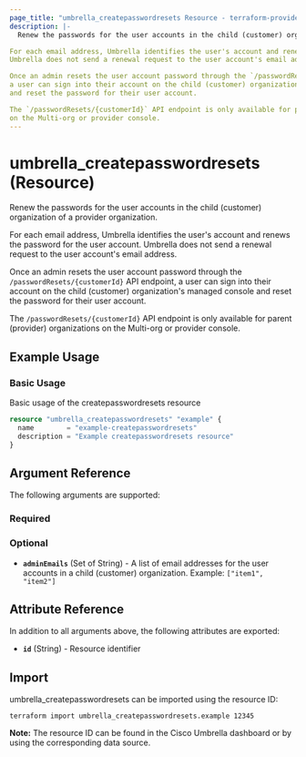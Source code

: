 ```yaml
---
page_title: "umbrella_createpasswordresets Resource - terraform-provider-umbrella"
description: |-
  Renew the passwords for the user accounts in the child (customer) organization of a provider organization.

For each email address, Umbrella identifies the user's account and renews the password for the user account.
Umbrella does not send a renewal request to the user account's email address.

Once an admin resets the user account password through the `/passwordResets/{customerId}` API endpoint,
a user can sign into their account on the child (customer) organization's managed console
and reset the password for their user account.

The `/passwordResets/{customerId}` API endpoint is only available for parent (provider) organizations
on the Multi-org or provider console.
---
```


# umbrella_createpasswordresets (Resource)

Renew the passwords for the user accounts in the child (customer) organization of a provider organization.

For each email address, Umbrella identifies the user's account and renews the password for the user account.
Umbrella does not send a renewal request to the user account's email address.

Once an admin resets the user account password through the `/passwordResets/{customerId}` API endpoint,
a user can sign into their account on the child (customer) organization's managed console
and reset the password for their user account.

The `/passwordResets/{customerId}` API endpoint is only available for parent (provider) organizations
on the Multi-org or provider console.

## Example Usage


### Basic Usage

Basic usage of the createpasswordresets resource

```terraform
resource "umbrella_createpasswordresets" "example" {
  name        = "example-createpasswordresets"
  description = "Example createpasswordresets resource"
}
```



## Argument Reference

The following arguments are supported:

### Required



### Optional

- **`adminEmails`** (Set of String) - A list of email addresses for the user accounts in a child (customer) organization. Example: `["item1", "item2"]`


## Attribute Reference

In addition to all arguments above, the following attributes are exported:

- **`id`** (String) - Resource identifier



## Import

umbrella_createpasswordresets can be imported using the resource ID:

```shell
terraform import umbrella_createpasswordresets.example 12345
```

**Note:** The resource ID can be found in the Cisco Umbrella dashboard or by using the corresponding data source.

